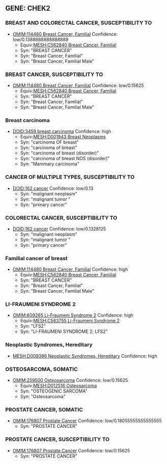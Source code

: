 
## GENE: CHEK2

### BREAST AND COLORECTAL CANCER, SUSCEPTIBILITY TO
 * [OMIM:114480 Breast Cancer, Familial](http://beta.monarchinitiative.org/disease/OMIM:114480) Confidence: low/0.1388888888888889
    * Equiv:[MESH:C562840 Breast Cancer, Familial](http://beta.monarchinitiative.org/disease/MESH:C562840)
    * Syn: "BREAST CANCER"
    * Syn: "Breast Cancer, Familial"
    * Syn: "Breast Cancer, Familial Male"

### BREAST CANCER, SUSCEPTIBILITY TO
 * [OMIM:114480 Breast Cancer, Familial](http://beta.monarchinitiative.org/disease/OMIM:114480) Confidence: low/0.15625
    * Equiv:[MESH:C562840 Breast Cancer, Familial](http://beta.monarchinitiative.org/disease/MESH:C562840)
    * Syn: "BREAST CANCER"
    * Syn: "Breast Cancer, Familial"
    * Syn: "Breast Cancer, Familial Male"

### Breast carcinoma
 * [DOID:3459 breast carcinoma](http://beta.monarchinitiative.org/disease/DOID:3459) Confidence: high
    * Equiv:[MESH:D001943 Breast Neoplasms](http://beta.monarchinitiative.org/disease/MESH:D001943)
    * Syn: "carcinoma OF breast"
    * Syn: "carcinoma of breast"
    * Syn: "carcinoma of breast (disorder)"
    * Syn: "carcinoma of breast NOS (disorder)"
    * Syn: "Mammary carcinoma"

### CANCER OF MULTIPLE TYPES, SUSCEPTIBILITY TO
 * [DOID:162 cancer](http://beta.monarchinitiative.org/disease/DOID:162) Confidence: low/0.13
    * Syn: "malignant neoplasm"
    * Syn: "malignant tumor "
    * Syn: "primary cancer"

### COLORECTAL CANCER, SUSCEPTIBILITY TO
 * [DOID:162 cancer](http://beta.monarchinitiative.org/disease/DOID:162) Confidence: low/0.1328125
    * Syn: "malignant neoplasm"
    * Syn: "malignant tumor "
    * Syn: "primary cancer"

### Familial cancer of breast
 * [OMIM:114480 Breast Cancer, Familial](http://beta.monarchinitiative.org/disease/OMIM:114480) Confidence: high
    * Equiv:[MESH:C562840 Breast Cancer, Familial](http://beta.monarchinitiative.org/disease/MESH:C562840)
    * Syn: "BREAST CANCER"
    * Syn: "Breast Cancer, Familial"
    * Syn: "Breast Cancer, Familial Male"

### LI-FRAUMENI SYNDROME 2
 * [OMIM:609265 Li-Fraumeni Syndrome 2](http://beta.monarchinitiative.org/disease/OMIM:609265) Confidence: high
    * Equiv:[MESH:C563755 Li-Fraumeni Syndrome 2](http://beta.monarchinitiative.org/disease/MESH:C563755)
    * Syn: "LFS2"
    * Syn: "LI-FRAUMENI SYNDROME 2; LFS2"

### Neoplastic Syndromes, Hereditary
 * [MESH:D009386 Neoplastic Syndromes, Hereditary](http://beta.monarchinitiative.org/disease/MESH:D009386) Confidence: high

### OSTEOSARCOMA, SOMATIC
 * [OMIM:259500 Osteosarcoma](http://beta.monarchinitiative.org/disease/OMIM:259500) Confidence: low/0.15625
    * Equiv:[MESH:D012516 Osteosarcoma](http://beta.monarchinitiative.org/disease/MESH:D012516)
    * Syn: "OSTEOGENIC SARCOMA"
    * Syn: "Osteosarcoma"

### PROSTATE CANCER, SOMATIC
 * [OMIM:176807 Prostate Cancer](http://beta.monarchinitiative.org/disease/OMIM:176807) Confidence: low/0.18055555555555555
    * Syn: "PROSTATE CANCER"

### PROSTATE CANCER, SUSCEPTIBILITY TO
 * [OMIM:176807 Prostate Cancer](http://beta.monarchinitiative.org/disease/OMIM:176807) Confidence: low/0.15625
    * Syn: "PROSTATE CANCER"
